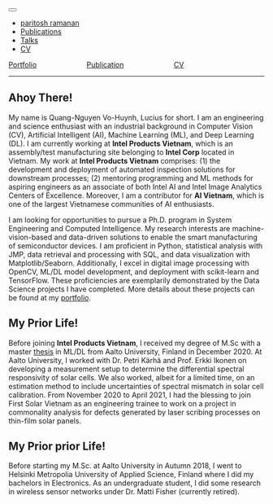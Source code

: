 <div class="masthead"><div class="masthead__inner-wrap"><div class="masthead__menu"><nav id="site-nav" class="greedy-nav"> <button class="hidden" count="0"><div class="navicon"></div></button><ul class="visible-links"><li class="masthead__menu-item masthead__menu-item--lg"><a href="https://paritoshpr.github.io/">paritosh ramanan</a></li><li class="masthead__menu-item"><a href="https://paritoshpr.github.io/publications/">Publications</a></li><li class="masthead__menu-item"><a href="https://paritoshpr.github.io/talks/">Talks</a></li><li class="masthead__menu-item"><a href="https://paritoshpr.github.io/files/CurriculumVitae_Aug2022_v1.pdf">CV</a></li></ul><ul class="hidden-links hidden"></ul></nav></div></div></div>

[Portfolio](/pages/portfolio) &nbsp; &nbsp; &nbsp; &nbsp; &nbsp; &nbsp; &nbsp; &nbsp; &nbsp; &nbsp; &nbsp; &nbsp;
[Publication](/pages/publication) &nbsp; &nbsp; &nbsp; &nbsp; &nbsp; &nbsp; &nbsp; &nbsp; &nbsp; &nbsp; &nbsp; &nbsp;
[CV](/pages/cv) &nbsp; &nbsp; &nbsp; &nbsp; &nbsp; &nbsp; &nbsp; &nbsp; &nbsp; &nbsp; &nbsp; &nbsp;

***

## Ahoy There!
My name is Quang-Nguyen Vo-Huynh, Lucius for short. I am an engineering and science enthusiast with an industrial background in Computer Vision (CV), Artificial Intelligent (AI), Machine Learning (ML), and Deep Learning (DL). I am currently working at **Intel Products Vietnam**, which is an assembly/test manufacturing site belonging to **Intel Corp** located in Vietnam. My work at **Intel Products Vietnam** comprises: (1) the development and deployment of automated inspection solutions for downstream processes; (2) mentoring programming and ML methods for aspiring engineers as an associate of both Intel AI and Intel Image Analytics Centers of Excellence. Moreover, I am a contributor for **AI Vietnam**, which is one of the largest Vietnamese communities of AI enthusiasts.

I am looking for opportunities to pursue a Ph.D. program in System Engineering and Computed Intelligence. My research interests are machine-vision-based and data-driven solutions to enable the smart manufacturing of semiconductor devices. I am proficient in Python, statistical analysis with JMP, data retrieval and processing with SQL, and data visualization with Matplotlib/Seaborn. Additionally, I excel in digital image processing with OpenCV, ML/DL model development, and deployment with scikit-learn and TensorFlow. These proficiencies are exemplarily demonstrated by the Data Science projects I have completed. More details about these projects can be found at my [portfolio](/portfolio).

## My Prior Life!
Before joining **Intel Products Vietnam**, I received my degree of M.Sc with a master [thesis](https://aaltodoc.aalto.fi/handle/123456789/102461) in ML/DL from Aalto University, Finland in December 2020. At Aalto University, I worked with Dr. Petri Kärhä and Prof. Erkki Ikonen on developing a measurement setup to determine the differential spectral responsivity of solar cells. We also worked, albeit for a limited time, on an estimation method to include uncertainties of spectral mismatch in solar cell calibration. From November 2020 to April 2021, I had the blessing to join First Solar Vietnam as an engineering trainee to work on a project in commonality analysis for defects generated by laser scribing processes on thin-film solar panels.

## My Prior prior Life!
Before starting my M.Sc. at Aalto University in Autumn 2018, I went to Helsinki Metropolia University of Applied Science, Finland where I did my bachelors in Electronics. As an undergraduate student, I did some research in wireless sensor networks under Dr. Matti Fisher (currently retired).

